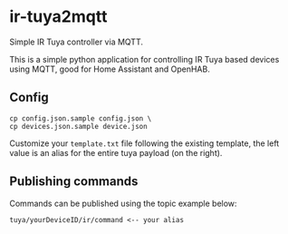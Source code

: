 # ir-tuya2mqtt
Simple IR Tuya controller via MQTT.

This is a simple python application for controlling IR Tuya based devices using MQTT, good for Home Assistant and OpenHAB.

## Config
```
cp config.json.sample config.json \
cp devices.json.sample device.json
```

Customize your `template.txt` file following the existing template, the left value is an alias for the entire tuya payload (on the right).

## Publishing commands
Commands can be published using the topic example below:
```
tuya/yourDeviceID/ir/command <-- your alias
```

